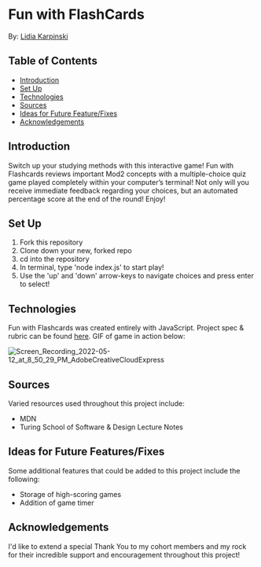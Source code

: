 # Fun with FlashCards 
By: [Lidia Karpinski](www.linkedin.com/in/lidia-karpinski)

## Table of Contents
* [Introduction](https://github.com/lkarpins/flashcards-project/edit/main/README.md#introduction)
* [Set Up](https://github.com/lkarpins/flashcards-project/edit/main/README.md#set-up)
* [Technologies](https://github.com/lkarpins/flashcards-project/edit/main/README.md#technologies)
* [Sources](https://github.com/lkarpins/flashcards-project/edit/main/README.md#sources)
* [Ideas for Future Feature/Fixes](https://github.com/lkarpins/flashcards-project/edit/main/README.md#ideas-for-future-featuresfixes)
* [Acknowledgements](https://github.com/lkarpins/flashcards-project/edit/main/README.md#acknowledgements)

## Introduction
Switch up your studying methods with this interactive game! Fun with Flashcards reviews important Mod2 concepts with a multiple-choice quiz game played completely within your computer’s terminal! Not only will you receive immediate feedback regarding your choices, but an automated percentage score at the end of the round! Enjoy! 

## Set Up
1. Fork this repository
2. Clone down your new, forked repo
3. cd into the repository
4. In terminal, type 'node index.js' to start play!
5. Use the 'up' and 'down' arrow-keys to navigate choices and press enter to select! 

## Technologies
Fun with Flashcards was created entirely with JavaScript. 
Project spec & rubric can be found [here](https://frontend.turing.edu/projects/flash-cards.html). GIF of game in action below:

![Screen_Recording_2022-05-12_at_8_50_29_PM_AdobeCreativeCloudExpress](https://user-images.githubusercontent.com/99596577/168191017-af68b128-8b32-4e8d-aa74-ded473e73176.gif)

## Sources
Varied resources used throughout this project include:
* MDN
* Turing School of Software & Design Lecture Notes

## Ideas for Future Features/Fixes
Some additional features that could be added to this project include the following:
* Storage of high-scoring games
* Addition of game timer

## Acknowledgements
I'd like to extend a special Thank You to my cohort members and my rock for their incredible support and encouragement throughout this project! 

#
```



